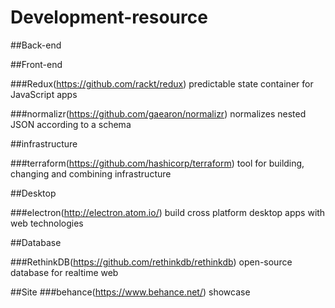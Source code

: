 # Development-resource

##Back-end

##Front-end

###Redux(https://github.com/rackt/redux)
predictable state container for JavaScript apps

###normalizr(https://github.com/gaearon/normalizr)
normalizes nested JSON according to a schema

##infrastructure

###terraform(https://github.com/hashicorp/terraform)
tool for building, changing and combining infrastructure

##Desktop

###electron(http://electron.atom.io/)
build cross platform desktop apps with web technologies

##Database

###RethinkDB(https://github.com/rethinkdb/rethinkdb)
open-source database for realtime web

##Site
###behance(https://www.behance.net/)
showcase
